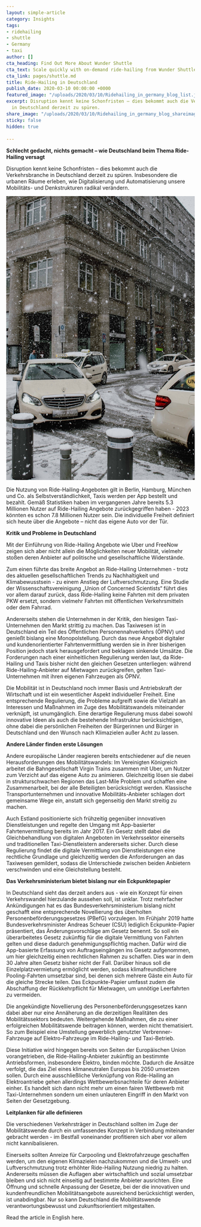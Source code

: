 ```yaml
---
layout: simple-article
category: Insights
tags:
- ridehailing
- shuttle
- Germany
- taxi
author: []
cta_heading: Find Out More About Wunder Shuttle
cta_text: Scale quickly with on-demand ride-hailing from Wunder Shuttle.
cta_link: pages/shuttle.md
title: Ride-Hailing in Deutschland
publish_date: 2020-03-10 00:00:00 +0000
featured_image: "/uploads/2020/03/10/Ridehailing_in_germany_blog_list.jpeg"
excerpt: Disruption kennt keine Schonfristen – dies bekommt auch die Verkehrsbranche
  in Deutschland derzeit zu spüren.
share_image: "/uploads/2020/03/10/Ridehailing_in_germany_blog_shareimage-1.jpg"
sticky: false
hidden: true

---
```

**Schlecht gedacht, nichts gemacht – wie Deutschland beim Thema Ride-Hailing versagt**

Disruption kennt keine Schonfristen – dies bekommt auch die Verkehrsbranche in Deutschland derzeit zu spüren. Insbesondere die urbanen Räume erleben, wie Digitalisierung und Automatisierung unsere Mobilitäts- und Denkstrukturen radikal verändern.

![](/uploads/2020/03/10/Ridehailing_blog_Body.jpg)

Die Nutzung von Ride-Hailing-Angeboten gilt in Berlin, Hamburg, München und Co. als Selbstverständlichkeit, Taxis werden per App bestellt und bezahlt. Gemäß Statistiken haben im vergangenen Jahre bereits 5.3 Millionen Nutzer auf Ride-Hailing Angebote zurückgegriffen haben - 2023 könnten es schon 7.8 Millionen Nutzer sein. Die individuelle Freiheit definiert sich heute über die Angebote – nicht das eigene Auto vor der Tür.

**Kritik und Probleme in Deutschland**

Mit der Einführung von Ride-Hailing Angebote wie Uber und FreeNow zeigen sich aber nicht allein die Möglichkeiten neuer Mobilität, vielmehr stoßen deren Anbieter auf politische und gesellschaftliche Widerstände.

Zum einen führte das breite Angebot an Ride-Hailing Unternehmen - trotz des aktuellen gesellschaftlichen Trends zu Nachhaltigkeit und Klimabewusstsein - zu einem Anstieg der Luftverschmutzung. Eine Studie der Wissenschaftsvereinigung „Union of Concerned Scientists“ führt dies vor allem darauf zurück, dass Ride-Hailing keine Fahrten mit dem privaten PKW ersetzt, sondern vielmehr Fahrten mit öffentlichen Verkehrsmitteln oder dem Fahrrad.

Andererseits stehen die Unternehmen in der Kritik, den hiesigen Taxi-Unternehmen den Markt strittig zu machen. Das Taxiwesen ist in Deutschland ein Teil des Öffentlichen Personennahverkehrs (ÖPNV) und genießt bislang eine Monopolstellung. Durch das neue Angebot digitaler und kundenorientierter Fahrtenvermittlung werden sie in ihrer bisherigen Position jedoch stark herausgefordert und beklagen sinkende Umsätze. Die Forderungen nach einer einheitlichen Regulierung werden laut, da Ride-Hailing und Taxis bisher nicht den gleichen Gesetzen unterliegen: während Ride-Hailing-Anbieter auf Mietwagen zurückgreifen, gelten Taxi-Unternehmen mit ihren eigenen Fahrzeugen als ÖPNV.

Die Mobilität ist in Deutschland noch immer Basis und Antriebskraft der Wirtschaft und ist ein wesentlicher Aspekt individueller Freiheit. Eine entsprechende Regulierung, die Probleme aufgreift sowie die Vielzahl an Interessen und Maßnahmen im Zuge des Mobilitätswandels miteinander verknüpft, ist unumgänglich. Eine derartige Regulierung muss dabei sowohl innovative Ideen als auch die bestehende Infrastruktur berücksichtigen, ohne dabei die persönlichen Freiheiten der Bürgerinnen und Bürger in Deutschland und den Wunsch nach Klimazielen außer Acht zu lassen.

**Andere Länder finden erste Lösungen**

Andere europäische Länder reagieren bereits entschiedener auf die neuen Herausforderungen des Mobilitätswandels: Im Vereinigten Königreich arbeitet die Bahngesellschaft Virgin Trains zusammen mit Uber, um Nutzer zum Verzicht auf das eigene Auto zu animieren. Gleichzeitig lösen sie dabei in strukturschwachen Regionen das Last-Mile Problem und schaffen eine Zusammenarbeit, bei der alle Beteiligten berücksichtigt werden. Klassische Transportunternehmen und innovative Mobilitäts-Anbieter schlagen dort gemeinsame Wege ein, anstatt sich gegenseitig den Markt streitig zu machen.

Auch Estland positionierte sich frühzeitig gegenüber innovativen Dienstleistungen und regelte den Umgang mit App-basierter Fahrtenvermittlung bereits im Jahr 2017. Ein Gesetz stellt dabei die Gleichbehandlung von digitalen Angeboten im Verkehrssektor einerseits und traditionellen Taxi-Dienstleistern andererseits sicher. Durch diese Regulierung findet die digitale Vermittlung von Dienstleistungen eine rechtliche Grundlage und gleichzeitig werden die Anforderungen an das Taxiwesen gemildert, sodass die Unterschiede zwischen beiden Anbietern verschwinden und eine Gleichstellung besteht.

**Das Verkehrsministerium bietet bislang nur ein Eckpunktepapier**

In Deutschland sieht das derzeit anders aus - wie ein Konzept für einen Verkehrswandel hierzulande aussehen soll, ist unklar. Trotz mehrfacher Ankündigungen hat es das Bundesverkehrsministerium bislang nicht geschafft eine entsprechende Novellierung des überholten Personenbeförderungsgesetzes (PBefG) vorzulegen. Im Frühjahr 2019 hatte Bundesverkehrsminister Andreas Scheuer (CSU) lediglich Eckpunkte-Papier präsentiert, das Änderungsvorschläge am Gesetz benennt. So soll ein überarbeitetes Gesetz zukünftig für die digitale Vermittlung von Fahrten gelten und diese dadurch genehmigungspflichtig machen. Dafür wird die App-basierte Erfassung von Auftragseingängen ins Gesetz aufgenommen, um hier gleichzeitig einen rechtlichen Rahmen zu schaffen. Dies war in dem 30 Jahre alten Gesetz bisher nicht der Fall. Darüber hinaus soll die Einzelplatzvermietung ermöglicht werden, sodass klimafreundlichere Pooling-Fahrten umsetzbar sind, bei denen sich mehrere Gäste ein Auto für die gleiche Strecke teilen. Das Eckpunkte-Papier umfasst zudem die Abschaffung der Rückkehrpflicht für Mietwagen, um unnötige Leerfahrten zu vermeiden.

Die angekündigte Novellierung des Personenbeförderungsgesetzes kann dabei aber nur eine Annäherung an die derzeitigen Realitäten des Mobilitätssektors bedeuten. Weitergehende Maßnahmen, die zu einer erfolgreichen Mobilitätswende beitragen können, werden nicht thematisiert. So zum Beispiel eine Umstellung gewerblich genutzter Verbrenner-Fahrzeuge auf Elektro-Fahrzeuge im Ride-Hailing- und Taxi-Betrieb.

Diese Initiative wird hingegen bereits von Seiten der Europäischen Union vorangetrieben, die Ride-Hailing-Anbieter zukünftig an bestimmte Antriebsformen, insbesondere Elektro, binden möchte. Dadurch die Ansätze verfolgt, die das Ziel eines klimaneutralen Europas bis 2050 umsetzen sollen. Durch eine ausschließliche Verknüpfung von Ride-Hailing an Elektroantriebe gehen allerdings Wettbewerbsnachteile für deren Anbieter einher. Es handelt sich dann nicht mehr um einen fairen Wettbewerb mit Taxi-Unternehmen sondern um einen unlauteren Eingriff in den Markt von Seiten der Gesetzgebung.

**Leitplanken für alle definieren**

Die verschiedenen Verkehrsträger in Deutschland sollten im Zuge der Mobilitätswende durch ein umfassendes Konzept in Verbindung miteinander gebracht werden - im Bestfall voneinander profitieren sich aber vor allem nicht kannibalisieren.

Einerseits sollten Anreize für Carpooling und Elektrofahrzeuge geschaffen werden, um den eigenen Klimazielen nachzukommen und die Umwelt- und Luftverschmutzung trotz erhöhter Ride-Hailing Nutzung niedrig zu halten. Andererseits müssen die Auflagen aber wirtschaftlich und sozial umsetzbar bleiben und sich nicht einseitig auf bestimmte Anbieter ausrichten. Eine Öffnung und schnelle Anpassung der Gesetze, bei der die innovativen und kundenfreundlichen Mobilitätsangebote ausreichend berücksichtigt werden, ist unabdingbar. Nur so kann Deutschland die Mobilitätswende verantwortungsbewusst und zukunftsorientiert mitgestalten.

Read the article in English here.